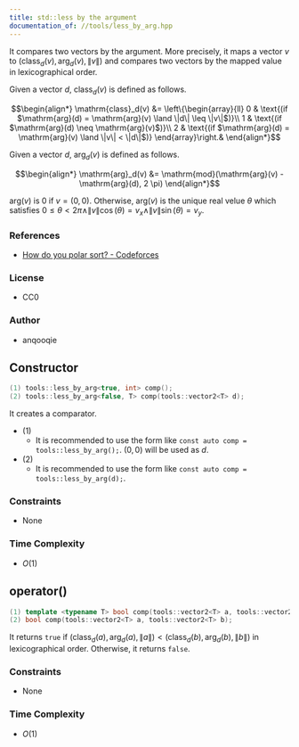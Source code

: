 ```yaml
---
title: std::less by the argument
documentation_of: //tools/less_by_arg.hpp
---
```


It compares two vectors by the argument.
More precisely, it maps a vector $v$ to $(\mathrm{class}_d(v), \mathrm{arg}_d(v), \|v\|)$ and compares two vectors by the mapped value in lexicographical order.

Given a vector $d$, $\mathrm{class}_d(v)$ is defined as follows.

$$\begin{align*}
\mathrm{class}_d(v) &= \left\{\begin{array}{ll}
0 & \text{(if $\mathrm{arg}(d) = \mathrm{arg}(v) \land \|d\| \leq \|v\|$)}\\
1 & \text{(if $\mathrm{arg}(d) \neq \mathrm{arg}(v)$)}\\
2 & \text{(if $\mathrm{arg}(d) = \mathrm{arg}(v) \land \|v\| < \|d\|$)}
\end{array}\right.&
\end{align*}$$

Given a vector $d$, $\mathrm{arg}_d(v)$ is defined as follows.

$$\begin{align*}
\mathrm{arg}_d(v) &= \mathrm{mod}(\mathrm{arg}(v) - \mathrm{arg}(d), 2 \pi)
\end{align*}$$

$\mathrm{arg}(v)$ is $0$ if $v = (0, 0)$.
Otherwise, $\mathrm{arg}(v)$ is the unique real velue $\theta$ which satisfies $0 \leq \theta < 2 \pi \land \|v\| \cos(\theta) = v_x \land \|v\| \sin(\theta) = v_y$.

### References
- [How do you polar sort? - Codeforces](https://codeforces.com/blog/entry/72815)

### License
- CC0

### Author
- anqooqie

## Constructor
```cpp
(1) tools::less_by_arg<true, int> comp();
(2) tools::less_by_arg<false, T> comp(tools::vector2<T> d);
```

It creates a comparator.

- (1)
    - It is recommended to use the form like `const auto comp = tools::less_by_arg();`. $(0, 0)$ will be used as $d$.
- (2)
    - It is recommended to use the form like `const auto comp = tools::less_by_arg(d);`.

### Constraints
- None

### Time Complexity
- $O(1)$

## operator()
```cpp
(1) template <typename T> bool comp(tools::vector2<T> a, tools::vector2<T> b);
(2) bool comp(tools::vector2<T> a, tools::vector2<T> b);
```

It returns `true` if $(\mathrm{class}_d(a), \mathrm{arg}_d(a), \|a\|) < (\mathrm{class}_d(b), \mathrm{arg}_d(b), \|b\|)$ in lexicographical order.
Otherwise, it returns `false`.

### Constraints
- None

### Time Complexity
- $O(1)$
